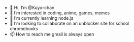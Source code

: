- 👋 Hi, I’m @Kuyo-chan
- 👀 I’m interested in coding, anime, games, memes
- 🌱 I’m currently learning node.js
- 💞️ I’m looking to collaborate on an unblocker site for school chromebooks
- 📫 How to reach me gmail is always open

